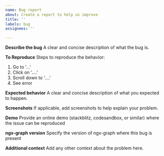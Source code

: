 ```yaml
---
name: Bug report
about: Create a report to help us improve
title: ''
labels: bug
assignees: ''

---
```


**Describe the bug**
A clear and concise description of what the bug is.

**To Reproduce**
Steps to reproduce the behavior:
1. Go to '...'
2. Click on '....'
3. Scroll down to '....'
4. See error

**Expected behavior**
A clear and concise description of what you expected to happen.

**Screenshots**
If applicable, add screenshots to help explain your problem.

**Demo**
Provide an online demo (stackblitz, codesandbox, or similar) where the issue can be reproduced 

**ngx-graph version**
Specify the version of ngx-graph where this bug is present

**Additional context**
Add any other context about the problem here.
